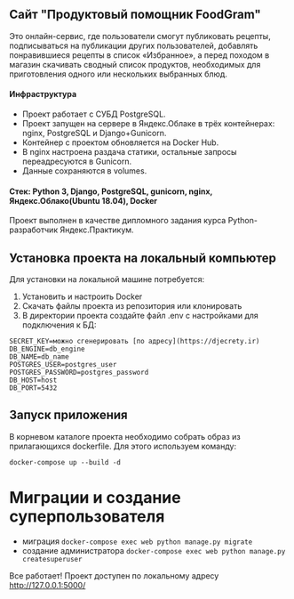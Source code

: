 ## Сайт "Продуктовый помощник FoodGram"

Это онлайн-сервис, где пользователи смогут публиковать рецепты, подписываться на публикации других пользователей, добавлять понравившиеся рецепты в список «Избранное», а перед походом в магазин скачивать сводный список продуктов, необходимых для приготовления одного или нескольких выбранных блюд.

#### Инфраструктура
* Проект работает с СУБД PostgreSQL.
* Проект запущен на сервере в Яндекс.Облаке в трёх контейнерах: nginx, PostgreSQL и Django+Gunicorn.
* Контейнер с проектом обновляется на Docker Hub.
* В nginx настроена раздача статики, остальные запросы переадресуются в Gunicorn.
* Данные сохраняются в volumes.

#### Стек: Python 3, Django, PostgreSQL, gunicorn, nginx, Яндекс.Облако(Ubuntu 18.04), Docker

Проект выполнен в качестве дипломного задания курса Python-разработчик Яндекс.Практикум.  

## Установка проекта на локальный компьютер
Для установки на локальной машине потребуется:
1. Установить и настроить Docker
2. Скачать файлы проекта из репозитория или клонировать
3. В директории проекта создайте файл .env с настройками для подключения к БД:
```
SECRET_KEY=можно сгенерировать [по адресу](https://djecrety.ir)
DB_ENGINE=db_engine
DB_NAME=db_name
POSTGRES_USER=postgres_user
POSTGRES_PASSWORD=postgres_password
DB_HOST=host
DB_PORT=5432
```

## Запуск приложения
В корневом каталоге проекта необходимо собрать образ из прилагающихся dockerfile. Для этого используем команду:
````
docker-compose up --build -d
````
# Миграции и создание суперпользователя
 - миграция `docker-compose exec web python manage.py migrate`
 - создание администратора `docker-compose exec web python manage.py createsuperuser`


Все работает! Проект доступен по локальному адресу http://127.0.0.1:5000/
